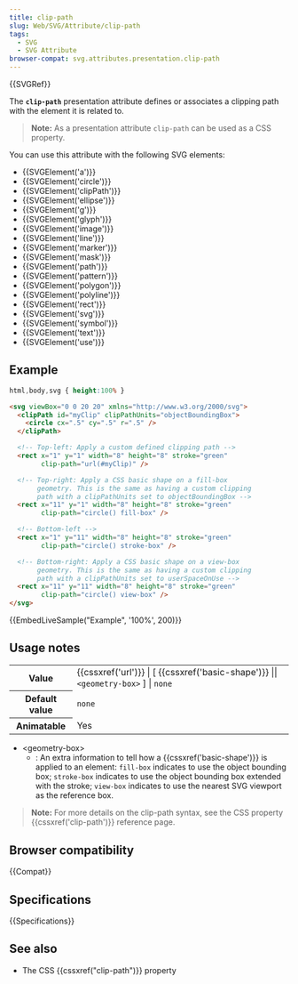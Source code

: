 ```yaml
---
title: clip-path
slug: Web/SVG/Attribute/clip-path
tags:
  - SVG
  - SVG Attribute
browser-compat: svg.attributes.presentation.clip-path
---
```

{{SVGRef}}

The **`clip-path`** presentation attribute defines or associates a clipping path with the element it is related to.

> **Note:** As a presentation attribute `clip-path` can be used as a CSS property.

You can use this attribute with the following SVG elements:

- {{SVGElement('a')}}
- {{SVGElement('circle')}}
- {{SVGElement('clipPath')}}
- {{SVGElement('ellipse')}}
- {{SVGElement('g')}}
- {{SVGElement('glyph')}}
- {{SVGElement('image')}}
- {{SVGElement('line')}}
- {{SVGElement('marker')}}
- {{SVGElement('mask')}}
- {{SVGElement('path')}}
- {{SVGElement('pattern')}}
- {{SVGElement('polygon')}}
- {{SVGElement('polyline')}}
- {{SVGElement('rect')}}
- {{SVGElement('svg')}}
- {{SVGElement('symbol')}}
- {{SVGElement('text')}}
- {{SVGElement('use')}}

## Example

```css hidden
html,body,svg { height:100% }
```

```html
<svg viewBox="0 0 20 20" xmlns="http://www.w3.org/2000/svg">
  <clipPath id="myClip" clipPathUnits="objectBoundingBox">
    <circle cx=".5" cy=".5" r=".5" />
  </clipPath>

  <!-- Top-left: Apply a custom defined clipping path -->
  <rect x="1" y="1" width="8" height="8" stroke="green"
        clip-path="url(#myClip)" />

  <!-- Top-right: Apply a CSS basic shape on a fill-box
       geometry. This is the same as having a custom clipping
       path with a clipPathUnits set to objectBoundingBox -->
  <rect x="11" y="1" width="8" height="8" stroke="green"
        clip-path="circle() fill-box" />

  <!-- Bottom-left -->
  <rect x="1" y="11" width="8" height="8" stroke="green"
        clip-path="circle() stroke-box" />

  <!-- Bottom-right: Apply a CSS basic shape on a view-box
       geometry. This is the same as having a custom clipping
       path with a clipPathUnits set to userSpaceOnUse -->
  <rect x="11" y="11" width="8" height="8" stroke="green"
        clip-path="circle() view-box" />
</svg>
```

{{EmbedLiveSample("Example", '100%', 200)}}

## Usage notes

<table class="properties">
  <tbody>
    <tr>
      <th scope="row">Value</th>
      <td>
        {{cssxref('url')}} | [ {{cssxref('basic-shape')}} ||
        <code>&#x3C;geometry-box></code> ] | <code>none</code>
      </td>
    </tr>
    <tr>
      <th scope="row">Default value</th>
      <td><code>none</code></td>
    </tr>
    <tr>
      <th scope="row">Animatable</th>
      <td>Yes</td>
    </tr>
  </tbody>
</table>

- \<geometry-box>
  - : An extra information to tell how a {{cssxref('basic-shape')}} is applied to an element: `fill-box` indicates to use the object bounding box; `stroke-box` indicates to use the object bounding box extended with the stroke; `view-box` indicates to use the nearest SVG viewport as the reference box.

> **Note:** For more details on the clip-path syntax, see the CSS property {{cssxref('clip-path')}} reference page.

## Browser compatibility

{{Compat}}

## Specifications

{{Specifications}}

## See also

- The CSS {{cssxref("clip-path")}} property
